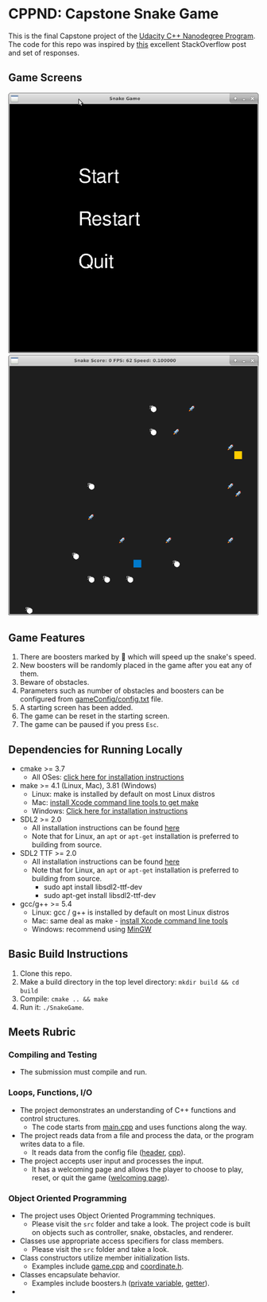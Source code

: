 # CPPND: Capstone Snake Game

This is the final Capstone project of the [Udacity C++ Nanodegree Program](https://www.udacity.com/course/c-plus-plus-nanodegree--nd213). The code for this repo was inspired by [this](https://codereview.stackexchange.com/questions/212296/snake-game-in-c-with-sdl) excellent StackOverflow post and set of responses.

## Game Screens

<img src="starting_screen.png"/>
<br/>
<img src="snake_game.png"/>

## Game Features
1. There are boosters marked by 🚀 which will speed up the snake's speed.
2. New boosters will be randomly placed in the game after you eat any of them.
3. Beware of obstacles.
4. Parameters such as number of obstacles and boosters can be configured from [gameConfig/config.txt](./gameConfig/config.txt) file.
5. A starting screen has been added.
6. The game can be reset in the starting screen.
7. The game can be paused if you press `Esc`. 

## Dependencies for Running Locally
* cmake >= 3.7
  * All OSes: [click here for installation instructions](https://cmake.org/install/)
* make >= 4.1 (Linux, Mac), 3.81 (Windows)
  * Linux: make is installed by default on most Linux distros
  * Mac: [install Xcode command line tools to get make](https://developer.apple.com/xcode/features/)
  * Windows: [Click here for installation instructions](http://gnuwin32.sourceforge.net/packages/make.htm)
* SDL2 >= 2.0
  * All installation instructions can be found [here](https://wiki.libsdl.org/Installation)
  * Note that for Linux, an `apt` or `apt-get` installation is preferred to building from source.
* SDL2 TTF >= 2.0
  * All installation instructions can be found [here](https://www.libsdl.org/projects/SDL_ttf/docs/SDL_ttf.html)
  * Note that for Linux, an `apt` or `apt-get` installation is preferred to building from source.
    * sudo apt install libsdl2-ttf-dev
    * sudo apt-get install libsdl2-ttf-dev
* gcc/g++ >= 5.4
  * Linux: gcc / g++ is installed by default on most Linux distros
  * Mac: same deal as make - [install Xcode command line tools](https://developer.apple.com/xcode/features/)
  * Windows: recommend using [MinGW](http://www.mingw.org/)

## Basic Build Instructions

1. Clone this repo.
2. Make a build directory in the top level directory: `mkdir build && cd build`
3. Compile: `cmake .. && make`
4. Run it: `./SnakeGame`.

## Meets Rubric

### Compiling and Testing
- The submission must compile and run.

### Loops, Functions, I/O
- The project demonstrates an understanding of C++ functions and control structures.
  - The code starts from [main.cpp](./src/main.cpp) and uses functions along the way.
- The project reads data from a file and process the data, or the program writes data to a file.
  - It reads data from the config file ([header](./src/fileUtils.h), [cpp](./src/fileUtils.cpp)).
- The project accepts user input and processes the input.
  - It has a welcoming page and allows the player to choose to play, reset, or quit the game ([welcoming page](#game-screens)).
  
### Object Oriented Programming
- The project uses Object Oriented Programming techniques.
  - Please visit the `src` folder and take a look. The project code is built on objects such as controller, snake, obstacles, and renderer. 
- Classes use appropriate access specifiers for class members.
  - Please visit the `src` folder and take a look.
- Class constructors utilize member initialization lists.
  - Examples include [game.cpp](./src/game.cpp#L16) and [coordinate.h](./src/coordinate.h#L8).
- Classes encapsulate behavior.
  - Examples include boosters.h ([private variable](./src/boosters.h#L24), [getter](./src/boosters.h#L20)).
- 
